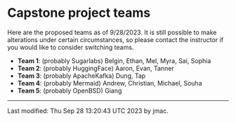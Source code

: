 # Capstone project teams

Here are the proposed teams as of 9/28/2023. It is still possible to
make alterations under certain circumstances, so please contact the
instructor if you would like to consider switching teams.

* **Team 1**: (probably Sugarlabs) Belgin, Ethan, Mel, Myra, Sai, Sophia
* **Team 2**: (probably HuggingFace) Aaron, Evan, Tanner
* **Team 3**: (probably ApacheKafka) Dung, Tap
* **Team 4**: (probably Mermaid) Andrew, Christian, Michael, Souha
* **Team 5**: (probably OpenBSD) Giang


----
Last modified: Thu Sep 28 13:20:43 UTC 2023 by jmac.
